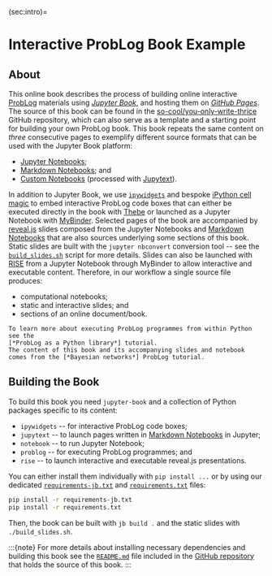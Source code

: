 (sec:intro)=
# Interactive ProbLog Book Example #

## About ##

This online book describes the process of building online interactive
[ProbLog] materials using [*Jupyter Book*], and hosting them on
[*GitHub Pages*].
The source of this book can be found in the
[so-cool/you-only-write-thrice] GitHub repository, which can also serve
as a template and a starting point for building your own ProbLog book.
This book repeats the same content on *three* consecutive pages to exemplify
different source formats that can be used with the Jupyter Book platform:
* [Jupyter Notebooks];
* [Markdown Notebooks]; and
* [Custom Notebooks] (processed with [Jupytext]).

In addition to Jupyter Book, we use [`ipywidgets`] and bespoke
[iPython cell magic][magic] to embed interactive ProbLog code boxes that
can either be executed directly in the book with [Thebe] or launched as a
Jupyter Notebook with [MyBinder].
Selected pages of the book are accompanied by [reveal.js] slides composed
from the Jupyter Notebooks and [Markdown Notebooks] that are also sources
underlying some sections of this book.
Static slides are built with the `jupyter nbconvert` conversion tool -- see
the [`build_slides.sh`] script for more details.
Slides can also be launched with [RISE] from a Jupyter Notebook through
MyBinder to allow interactive and executable content.
Therefore, in our workflow a single source file produces:
* computational notebooks;
* static and interactive slides; and
* sections of an online document/book.

```{note}
To learn more about executing ProbLog programmes from within Python see the
[*ProbLog as a Python library*] tutorial.
The content of this book and its accompanying slides and notebook
comes from the [*Bayesian networks*] ProbLog tutorial.
```

## Building the Book ##

To build this book you need `jupyter-book` and a collection of Python
packages specific to its content:
* `ipywidgets` -- for interactive ProbLog code boxes;
* `jupytext` -- to launch pages written in [Markdown Notebooks] in Jupyter;
* `notebook` -- to run Jupyter Notebook;
* `problog` -- for executing ProbLog programmes; and
* `rise` -- to launch interactive and executable reveal.js presentations.

You can either install them individually with `pip install ...` or by using
our dedicated [`requirements-jb.txt`] and [`requirements.txt`] files:
```bash
pip install -r requirements-jb.txt
pip install -r requirements.txt
```
Then, the book can be built with `jb build .` and the static slides with
`./build_slides.sh`.

:::{note}
For more details about installing necessary dependencies and building this
book see the [`README.md`] file included in the [GitHub repository] that
holds the source of this book.
:::

[magic]: https://ipython.readthedocs.io/en/stable/interactive/magics.html#cell-magics
[ProbLog]: https://dtai.cs.kuleuven.be/problog/
[so-cool/you-only-write-thrice]: https://github.com/so-cool/you-only-write-thrice
[*Jupyter Book*]: https://jupyterbook.org/
[*GitHub Pages*]: https://pages.github.com/
[GitHub repository]: https://github.com/so-cool/you-only-write-thrice
[`README.md`]: https://github.com/so-cool/you-only-write-thrice#building-the-book
[`build_slides.sh`]: https://github.com/so-cool/you-only-write-thrice/blob/master/build_slides.sh
[`ipywidgets`]: https://ipywidgets.readthedocs.io/
[*ProbLog as a Python library*]: https://dtai.cs.kuleuven.be/problog/tutorial/advanced/01_python_interface.html
[*Bayesian networks*]: https://dtai.cs.kuleuven.be/problog/tutorial/basic/02_bayes.html
[Thebe]: https://jupyterbook.org/interactive/launchbuttons.html#live-interactive-pages-with-thebelab
[MyBinder]: https://jupyterbook.org/interactive/launchbuttons.html#binder-buttons-for-your-pages
[reveal.js]: https://github.com/hakimel/reveal.js/
[Markdown Notebooks]: https://jupyterbook.org/file-types/myst-notebooks.html
[Jupyter Notebooks]: https://jupyterbook.org/file-types/notebooks.html
[Custom Notebooks]: https://jupyterbook.org/file-types/jupytext.html
[Jupytext]: https://github.com/mwouts/jupytext
[RISE]: https://rise.readthedocs.io/en/stable/
[`requirements-jb.txt`]: https://github.com/so-cool/you-only-write-thrice/blob/master/requirements-jb.txt
[`requirements.txt`]: https://github.com/so-cool/you-only-write-thrice/blob/master/requirements.txt
